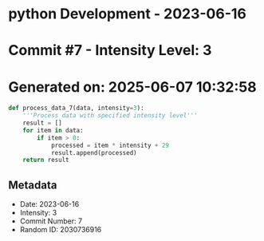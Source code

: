 ﻿# python Development - 2023-06-16
# Commit #7 - Intensity Level: 3
# Generated on: 2025-06-07 10:32:58
```python
def process_data_7(data, intensity=3):
    '''Process data with specified intensity level'''
    result = []
    for item in data:
        if item > 0:
            processed = item * intensity + 29
            result.append(processed)
    return result
```
## Metadata
- Date: 2023-06-16
- Intensity: 3
- Commit Number: 7
- Random ID: 2030736916
